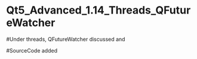 # Qt5_Advanced_1.14_Threads_QFutureWatcher

#Under threads, QFutureWatcher discussed and

#SourceCode added
